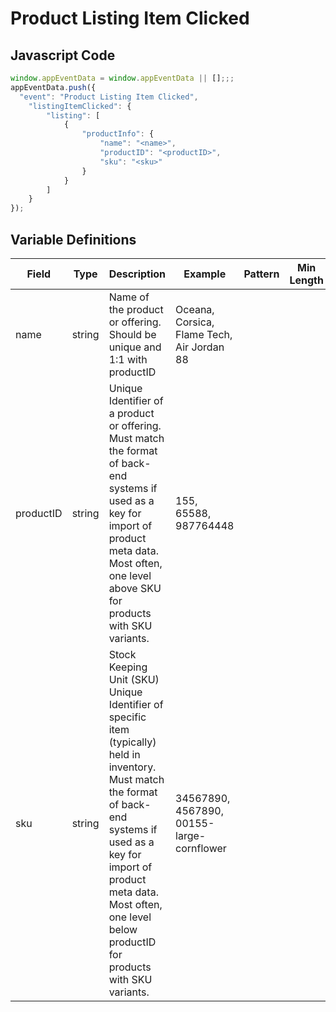 # Product Listing Item Clicked

### 

## Javascript Code
```js
window.appEventData = window.appEventData || [];;;
appEventData.push({
  "event": "Product Listing Item Clicked",
    "listingItemClicked": {
        "listing": [
            {
                "productInfo": {
                    "name": "<name>",
                    "productID": "<productID>",
                    "sku": "<sku>"
                }
            }
        ]
    }
});
```

## Variable Definitions

|Field|Type|Description|Example|Pattern|Min Length|Max Length|Minimum|Maximum|Multiple Of|
| --- | --- | --- | --- | --- | --- | --- | --- | --- | --- |
|name|string|Name of the product or offering.  Should be unique and 1:1 with productID|Oceana, Corsica, Flame Tech, Air Jordan 88|||||||
|productID|string|Unique Identifier of a product or offering.  Must match the format of back-end systems if used as a key for import of product meta data. Most often, one level above SKU for products with SKU variants. |155, 65588, 987764448|||||||
|sku|string|Stock Keeping Unit \(SKU\) Unique Identifier of specific item \(typically\) held in inventory.  Must match the format of back-end systems if used as a key for import of product meta data. Most often, one level below productID for products with SKU variants. |34567890, 4567890, 00155-large-cornflower|||||||




